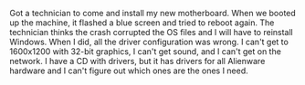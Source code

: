 Got a technician to come and install my new motherboard.  When we booted up the
machine, it flashed a blue screen and tried to reboot again.  The technician
thinks the crash corrupted the OS files and I will have to reinstall Windows.
When I did, all the driver configuration was wrong.  I can't get to 1600x1200
with 32-bit graphics, I can't get sound, and I can't get on the network.  I
have a CD with drivers, but it has drivers for all Alienware hardware and I
can't figure out which ones are the ones I need.
